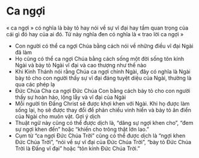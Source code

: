 # Ca ngợi

« ca ngợi » có nghĩa là bày tỏ hay nói về sự vĩ đại hay tầm quan trọng của cái gì đó hay của ai đó.  Từ này nghĩa đen có nghĩa là « trao lời ca ngợi »
- Con người có thể ca ngợi Chúa bằng cách nói về những điều vĩ đại Ngài đã làm
- Họ cũng có thể ca ngợi Chúa bằng cách sống một đời sống tôn kính Ngài và bày tỏ Ngài vĩ đại và cao thượng như thế nào 
- Khi Kinh Thánh nói rằng Chúa ca ngợi chính Ngài, đây có nghĩa là Ngài bày tỏ cho con người thấy sự vĩ đại đáng tuyệt diệu của Ngài, thường là qua các phép lạ
- Đức Chúa Cha ca ngợi Đức Chúa Con bằng cách bày tỏ cho con người thấy sự hoàn hảo, lộng lẫy và vĩ đại của Ngài
- Mỗi người tin Đấng Christ sẽ được khợi khen với Ngài.  Khi họ được làm sống lại, họ sẽ được thay đổi để phản chiếu vinh hiển và bày tỏ ân điển của Ngài cho muôn vật.
Gợi ý dịch
- Thuật ngữ này cũng có thể được dịch là, “dâng sự ngợi khen cho”, “đem sự ngợi khen đến” hoặc “khiến cho trông thật lớn lao.”
- Cụm từ “ca ngợi Đức Chúa Trời” cũng có thể được dịch là “ngợi khen Đức Chúa Trời”, “nói về sự vĩ đại của Đức Chúa Trời”, “bày tỏ Đức Chúa Trời là Đấng vĩ đại” hoặc “tôn kính Đức Chúa Trời.”

